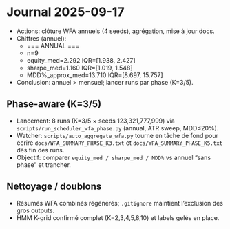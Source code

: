 # Journal 2025-09-17

- Actions: clôture WFA annuels (4 seeds), agrégation, mise à jour docs.
- Chiffres (annuel):
  - === ANNUAL ===
  - n=9
  - equity_med=2.292  IQR=[1.938, 2.427]
  - sharpe_med=1.160  IQR=[1.019, 1.548]
  - MDD%_approx_med=13.710  IQR=[8.697, 15.757]
- Conclusion: annuel > mensuel; lancer runs par phase (K=3/5).
 
## Phase-aware (K=3/5)
- Lancement: 8 runs (K=3/5 × seeds 123,321,777,999) via `scripts/run_scheduler_wfa_phase.py` (annual, ATR sweep, MDD≤20%).
- Watcher: `scripts/auto_aggregate_wfa.py` tourne en tâche de fond pour écrire `docs/WFA_SUMMARY_PHASE_K3.txt` et `docs/WFA_SUMMARY_PHASE_K5.txt` dès fin des runs.
- Objectif: comparer `equity_med / sharpe_med / MDD%` vs annuel “sans phase” et trancher.

## Nettoyage / doublons
- Résumés WFA combinés régénérés; `.gitignore` maintient l’exclusion des gros outputs.
- HMM K-grid confirmé complet (K=2,3,4,5,8,10) et labels gelés en place.

